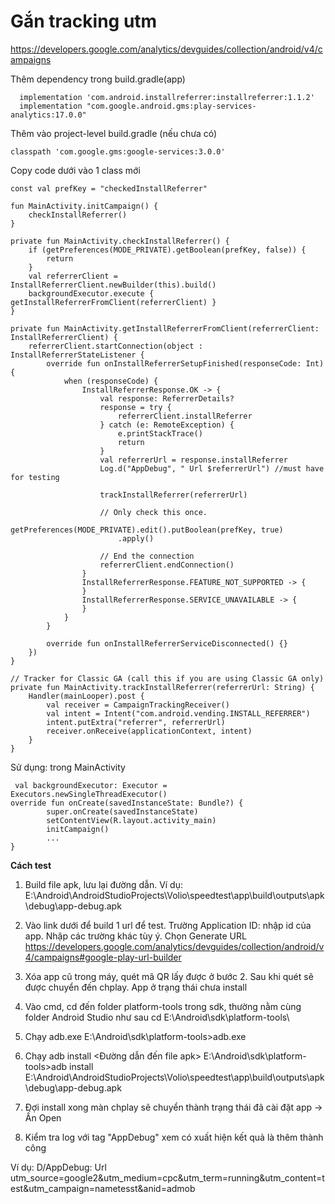 # Gắn tracking utm
https://developers.google.com/analytics/devguides/collection/android/v4/campaigns

Thêm dependency trong build.gradle(app)
```
  implementation 'com.android.installreferrer:installreferrer:1.1.2'
  implementation "com.google.android.gms:play-services-analytics:17.0.0"
```

Thêm vào project-level build.gradle (nếu chưa có)
``` 
classpath 'com.google.gms:google-services:3.0.0'
```

Copy code dưới vào 1 class mới
```
const val prefKey = "checkedInstallReferrer"

fun MainActivity.initCampaign() {
    checkInstallReferrer()
}

private fun MainActivity.checkInstallReferrer() {
    if (getPreferences(MODE_PRIVATE).getBoolean(prefKey, false)) {
        return
    }
    val referrerClient = InstallReferrerClient.newBuilder(this).build()
    backgroundExecutor.execute { getInstallReferrerFromClient(referrerClient) }
}

private fun MainActivity.getInstallReferrerFromClient(referrerClient: InstallReferrerClient) {
    referrerClient.startConnection(object : InstallReferrerStateListener {
        override fun onInstallReferrerSetupFinished(responseCode: Int) {
            when (responseCode) {
                InstallReferrerResponse.OK -> {
                    val response: ReferrerDetails?
                    response = try {
                        referrerClient.installReferrer
                    } catch (e: RemoteException) {
                        e.printStackTrace()
                        return
                    }
                    val referrerUrl = response.installReferrer
                    Log.d("AppDebug", " Url $referrerUrl") //must have for testing

                    trackInstallReferrer(referrerUrl)

                    // Only check this once.
                    getPreferences(MODE_PRIVATE).edit().putBoolean(prefKey, true)
                        .apply()

                    // End the connection
                    referrerClient.endConnection()
                }
                InstallReferrerResponse.FEATURE_NOT_SUPPORTED -> {
                }
                InstallReferrerResponse.SERVICE_UNAVAILABLE -> {
                }
            }
        }

        override fun onInstallReferrerServiceDisconnected() {}
    })
}

// Tracker for Classic GA (call this if you are using Classic GA only)
private fun MainActivity.trackInstallReferrer(referrerUrl: String) {
    Handler(mainLooper).post {
        val receiver = CampaignTrackingReceiver()
        val intent = Intent("com.android.vending.INSTALL_REFERRER")
        intent.putExtra("referrer", referrerUrl)
        receiver.onReceive(applicationContext, intent)
    }
}
```

Sử dụng: trong MainActivity
```
 val backgroundExecutor: Executor = Executors.newSingleThreadExecutor()
override fun onCreate(savedInstanceState: Bundle?) {
        super.onCreate(savedInstanceState)
        setContentView(R.layout.activity_main)
        initCampaign()
        ...
}
```

**Cách test**
1. Build file apk, lưu lại đường dẫn. 
Ví dụ: E:\Android\AndroidStudioProjects\Volio\speedtest\app\build\outputs\apk\debug\app-debug.apk

2. Vào link dưới để build 1 url để test. Trường Application ID: nhập id của app. Nhập các trường khác tùy ý. Chọn Generate URL
https://developers.google.com/analytics/devguides/collection/android/v4/campaigns#google-play-url-builder

3. Xóa app cũ trong máy, quét mã QR lấy được ở bước 2. Sau khi quét sẽ được chuyển đến chplay. App ở trạng thái chưa install

4. Vào cmd, cd đến folder platform-tools trong sdk, thường nằm cùng folder Android Studio như sau
cd E:\Android\sdk\platform-tools\

5. Chạy adb.exe
E:\Android\sdk\platform-tools>adb.exe

6. Chạy adb install <Đường dẫn đến file apk>
E:\Android\sdk\platform-tools>adb install E:\Android\AndroidStudioProjects\Volio\speedtest\app\build\outputs\apk\debug\app-debug.apk

7. Đợi install xong màn chplay sẽ chuyển thành trạng thái đã cài đặt app -> Ấn Open

8. Kiểm tra log với tag "AppDebug" xem có xuất hiện kết quả là thêm thành công

Ví dụ: D/AppDebug:  Url utm_source=google2&utm_medium=cpc&utm_term=running&utm_content=test&utm_campaign=nametesst&anid=admob


